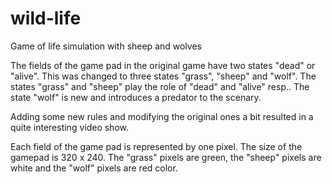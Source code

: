# wild-life
Game of life simulation with sheep and wolves

The fields of the game pad in the original game have two states "dead" or "alive".
This was changed to three states "grass", "sheep" and "wolf".
The states "grass" and "sheep" play the role of "dead" and "alive" resp..
The state "wolf" is new and introduces a predator to the scenary.

Adding some new rules and modifying the original ones a bit resulted in a quite interesting video show.

Each field of the game pad is represented by one pixel. The size of the gamepad is 320 x 240.
The "grass" pixels are green, the "sheep" pixels are white and the "wolf" pixels are red color.

